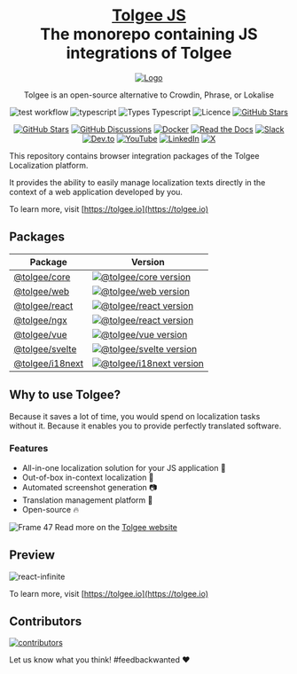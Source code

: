 <!-- This file was generated using pnpm generate-readmes script 
        
        Don't edit this file. Edit the README.md.njk. Macros can be found in readmeMacros/macros.njk
        
        -->


<h1 align="center" style="border-bottom: none">
    <b>
        <a href="https://tolgee.io">Tolgee JS</a><br>
    </b>
    The monorepo containing JS integrations of Tolgee
    <br>
</h1>

<div align="center">

[![Logo](https://user-images.githubusercontent.com/18496315/188628892-33fcc282-26f1-4035-8105-95952bd93de9.svg)](https://tolgee.io)

Tolgee is an open-source alternative to Crowdin, Phrase, or Lokalise

![test workflow](https://github.com/tolgee/tolgee-js/actions/workflows/test.yml/badge.svg) 
![typescript](https://img.shields.io/github/languages/top/tolgee/tolgee-js)
![Types Typescript](https://img.shields.io/badge/Types-Typescript-blue)
![Licence](https://img.shields.io/github/license/tolgee/tolgee-js)
[![GitHub Stars](https://img.shields.io/github/stars/tolgee/tolgee-js?style=social&label=Tolgee%20JS)](https://github.com/tolgee/tolgee-js)

[![GitHub Stars](https://img.shields.io/github/stars/tolgee/tolgee-platform?style=social&label=Tolgee%20Platform)](https://github.com/tolgee/tolgee-platform)
[![GitHub Discussions](https://img.shields.io/github/discussions/tolgee/tolgee-platform)](https://github.com/tolgee/tolgee-platform/discussions)
[![Docker](https://img.shields.io/badge/Docker-2496ED?logo=docker&logoColor=fff)](https://hub.docker.com/repository/docker/tolgee/tolgee)
[![Read the Docs](https://img.shields.io/badge/Read%20the%20Docs-8CA1AF?logo=readthedocs&logoColor=fff)](https://docs.tolgee.io/)
[![Slack](https://img.shields.io/badge/Slack-4A154B?logo=slack&logoColor=fff)](https://join.slack.com/t/tolgeecommunity/shared_invite/zt-2zp55d175-_agXTfKKVbf1BYXlKlmwbA)
[![Dev.to](https://img.shields.io/badge/Dev.to-tolgee_i18n?logo=devdotto&logoColor=white)](https://dev.to/tolgee_i18n)
[![YouTube](https://img.shields.io/badge/YouTube-%23FF0000.svg?logo=YouTube&logoColor=white)](https://www.youtube.com/@tolgee)
[![LinkedIn](https://custom-icon-badges.demolab.com/badge/LinkedIn-0A66C2?logo=linkedin-white&logoColor=fff)](https://www.linkedin.com/company/tolgee/)
[![X](https://img.shields.io/badge/X-%23000000.svg?logo=X&logoColor=white)](https://x.com/Tolgee_i18n)

</div>



This repository contains browser integration packages of the Tolgee Localization platform.

It provides the ability to easily manage localization texts directly in the context of a web application developed by you.

To learn more, visit [https://tolgee.io](https://tolgee.io)

## Packages

| Package                                                                                               | Version                                                                                                                             |
|-------------------------------------------------------------------------------------------------------|-------------------------------------------------------------------------------------------------------------------------------------|
| [@tolgee/core](https://github.com/tolgee/tolgee-js/tree/main/packages/core)                           | [![@tolgee/core version](https://img.shields.io/npm/v/@tolgee/core?label=npm)](https://www.npmjs.com/package/@tolgee/core)          |
| [@tolgee/web](https://github.com/tolgee/tolgee-js/tree/main/packages/web)                             | [![@tolgee/web version](https://img.shields.io/npm/v/@tolgee/web?label=npm)](https://www.npmjs.com/package/@tolgee/web)             |
| [@tolgee/react](https://github.com/tolgee/tolgee-js/tree/main/packages/react)                         | [![@tolgee/react version](https://img.shields.io/npm/v/@tolgee/react?label=npm)](https://www.npmjs.com/package/@tolgee/react)       |
| [@tolgee/ngx](https://github.com/tolgee/tolgee-js/tree/main/packages/ngx/projects/ngx-tolgee)         | [![@tolgee/react version](https://img.shields.io/npm/v/@tolgee/ngx?label=npm)](https://www.npmjs.com/package/@tolgee/ngx)           |
| [@tolgee/vue](https://github.com/tolgee/tolgee-js/tree/main/packages/vue)                             | [![@tolgee/vue version](https://img.shields.io/npm/v/@tolgee/vue?label=npm)](https://www.npmjs.com/package/@tolgee/vue)             |
| [@tolgee/svelte](https://github.com/tolgee/tolgee-js/tree/main/packages/svelte)                       | [![@tolgee/svelte version](https://img.shields.io/npm/v/@tolgee/svelte?label=npm)](https://www.npmjs.com/package/@tolgee/svelte)    |
| [@tolgee/i18next](https://github.com/tolgee/tolgee-js/tree/main/packages/i18next)                     | [![@tolgee/i18next version](https://img.shields.io/npm/v/@tolgee/i18next?label=npm)](https://www.npmjs.com/package/@tolgee/i18next) |


## Why to use Tolgee?
Because it saves a lot of time, you would spend on localization tasks without it. Because it enables you to provide perfectly translated software.

### Features

- All-in-one localization solution for your JS application 🙌
- Out-of-box in-context localization 🎉
- Automated screenshot generation 📷
- Translation management platform 🎈
- Open-source 🔥

![Frame 47](https://user-images.githubusercontent.com/18496315/188637819-ac4eb02d-7859-4ca8-9807-27818a52782d.png)
Read more on the [Tolgee website](https://tolgee.io)


## Preview
![react-infinite](https://user-images.githubusercontent.com/18496315/137308502-844f5ccf-1895-414d-bf40-6707cb691853.gif)

To learn more, visit [https://tolgee.io](https://tolgee.io)


## Contributors

<a href="https://github.com/tolgee/tolgee-platform/graphs/contributors">
  <img alt="contributors" src="https://contrib.rocks/image?repo=tolgee/tolgee-js"/>
</a>


<br>

Let us know what you think! #feedbackwanted ❤️
